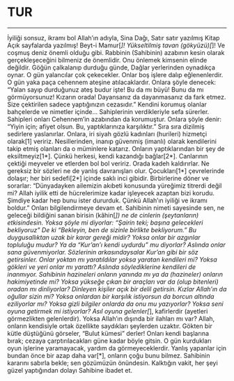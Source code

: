 # TUR
---
İyiliği sonsuz, ikramı bol Allah’ın adıyla,
Sina Dağı,
Satır satır yazılmış Kitap
Açık sayfalarda yazılmış!
Beyt-i Mamur[*]!
Yükseltilmiş tavan (gökyüzü)[*]!
Ve coşmuş deniz önemli olduğu gibi.
Rabbinin (Sahibinin) azabının kesin olarak gerçekleşeceğini bilmeniz de önemlidir.
Onu önlemek kimsenin elinde değildir.
Göğün çalkalanıp durduğu günde,
Dağlar yerlerinden oynadıkça oynar.
O gün yalancılar çok çekecekler.
Onlar boş işlere dalıp eğlenenlerdir.
O gün yaka paça cehennem ateşine atılacaklardır.
Onlara şöyle denecek: “Yalan sayıp durduğunuz ateş budur işte!
Bu da mı büyü! Bunu da mı görmüyorsunuz!
Kızarın orada! Dayansanız da dayanmasanız da fark etmez. Size çektirilen sadece yaptığınızın cezasıdır.”
Kendini korumuş olanlar bahçelerde ve nimetler içinde...
Sahiplerinin verdikleriyle sefa sürerler. Sahipleri onları Cehennem’in azabından da korumuştur.
Onlara şöyle denir: “Yiyin için; afiyet olsun. Bu, yaptıklarınıza karşılıktır.”
Sıra sıra dizilmiş sedirlere yaslanırlar. Onlara, iri siyah gözlü kadınları (hurileri) hizmetçi olarak[1] veririz.
Nesillerinden, inanıp güvenmiş (imanlı) olarak kendilerini takip etmiş olanları da o müminlere katarız. Onların yaptıklarından bir şey de eksiltmeyiz[1*]. Çünkü herkesi, kendi kazandığı bağlar[2*].
Canlarının çektiği meyveler ve etlerden bol bol veririz.
Orada kadeh kaldırırlar. Ne gereksiz bir sözleri ne de yanlış davranışları olur.
Çocukları[1*]  çevrelerinde dolaşır; her biri sedefi[2*] içinde saklı inci gibidir.
Birbirlerine döner ve sorarlar:
“Dünyadayken ailemizin akıbeti konusunda yüreğimiz titrerdi değil mi?
Allah iyilik etti de hücrelerimize kadar işleyecek azaptan bizi korudu.
Şimdiye kadar hep bunu ister dururduk. Çünkü Allah’ın iyiliği ve ikramı boldur.”
Onları bilgilendirmeye devam et. Sahibinin nimeti sayesinde sen, ne geleceği bildiğini sanan birisin (kâhin[*]) ne de cinlerin (şeytanların) etkisindesin.
Yoksa şöyle mi diyorlar: “Şairin teki; başına gelecekleri bekliyoruz”
De ki “Bekleyin, ben de sizinle birlikte bekliyorum.”
Bu duygusallıktan uzak bir karar gereği midir? Yoksa onlar bir azgınlar topluluğu mudur?
Ya da “Kur’an’ı kendi uydurdu” mu diyorlar? Aslında onlar sana güvenmiyorlar.
Sözlerinin arkasındaysalar Kur’an gibi bir söz getirsinler.
Onlar yoktan mı yaratıldılar yoksa yaratan kendileri mi?
Yoksa gökleri ve yeri onlar mı yarattı? Aslında söylediklerine kendileri de inanmıyor.
Sahibinin hazineleri onların yanında mı ya da (hazineler) onların hakimiyetinde mi?
Yoksa yükseğe çıkan bir araçları var da (olup bitenleri) oradan mı dinliyorlar? Dinleyen kişiler açık bir delil getirsin.
Kızlar Allah’ın da oğullar sizin mi?
Yoksa onlardan bir karşılık istiyorsun da borcun altında eziliyorlar mı?
Yoksa gizli bilgiler onlarda da onu mu yazıyorlar?
Yoksa seni oyuna getirmek mi istiyorlar? Asıl oyuna gelenler[*], kafirlerdir (ayetleri görmezlikten gelenlerdir).
Yoksa Allah’ın dışında bir ilahları mı var? Allah, onların kendisiyle ortak özellikte saydıkları şeylerden uzaktır.
Gökten bir kütle düştüğünü görseler, “Bulut kümesi” derler!
Onları kendi başlarına bırak; cezaya çarptırılacakları güne kadar böyle gitsin.
O gün kurdukları oyun işlerine yaramayacak, yardım da görmeyeceklerdir.
Yanlış yapanlar için bundan önce bir azap daha var[*], onların çoğu bunu bilmez.
Sahibinin kararını sabırla bekle; sen gözümüzün önündesin. Kalktığın vakit, her şeyi güzel yaptığından dolayı Sahibine ibadet et.